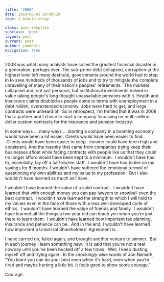 ```yaml
---
title: '2008'
date: 2014-06-03 00:00:00 
tags: 2-minute-essay

class: post-template
subclass: 'post'
layout: post
current: post
author: jonmholt
navigation: true
---
```

2008 was what many analysts have called the greatest financial disaster in a generation, perhaps ever. The sub-prime debt collapsed, corruption at the highest level left many destitute, governments around the world had to step in to save hundreds of thousands of jobs and to try to mitigate the complete unravelling of many of their nation's peoples' retirements. &nbsp;The markets collapsed and, not just personal, but institutional investments halved in value taking people's long thought unassailable pensions with it. Health and insurance claims doubled as people came to terms with unemployment in a debt ridden, overextended economy. Jobs were hard to get, and large contracts were unheard of. &nbsp;So in retrospect, I'm thrilled that it was in 2008 that a partner and I chose to start a company focussing on multi-million dollar custom contracts for the insurance and pension industry.

<a name="more"></a>In some ways ... many ways ... starting a company in a booming economy would have been a lot easier. Clients would have been easier to find. &nbsp;Clients would have been easier to keep. &nbsp;Income could have been high and consistent. And the insanity that came from companies trying keep their businesses afloat while facing contracts with people like us that they could no longer afford would have been kept to a minimum. &nbsp;I wouldn't have had to, essentially, lay off a half-dozen staff. &nbsp;I wouldn't have had to live on my savings for 8 months. I wouldn't have suffered the emotional turmoil of questioning my own abilities and my value to my profession. &nbsp;But I also wouldn't have learned as much as I have.

I wouldn't have learned the value of a solid contract. &nbsp;I wouldn't have learned that with enough money you can pay lawyers to snowball even the best contract. &nbsp;I wouldn't have learned the strength to which I will hold to my values even in the face of those with a less well developed code of ethics. &nbsp;I wouldn't have learned the value of friends and family. &nbsp;I wouldn't have learned all the things a two year old can teach you when you're just there to learn them. &nbsp;I wouldn't have learned how important tax planning, insurance and patience can be. &nbsp;And in the end, I wouldn't have learned how important a Universal Shareholders' Agreement is.

I have carried on, failed again, and brought another venture to simmer. &nbsp;But in each journey I learn something new. &nbsp;It is said that you're not a real cowboy until you've been bucked off a few times. &nbsp;Well, I keep dusting myself off and trying again. &nbsp;In the shockingly wise words of Joe Namath, "You learn you can do your best even when it's hard, even when you're tired and maybe hurting a little bit. It feels good to show some courage."

Courage.
